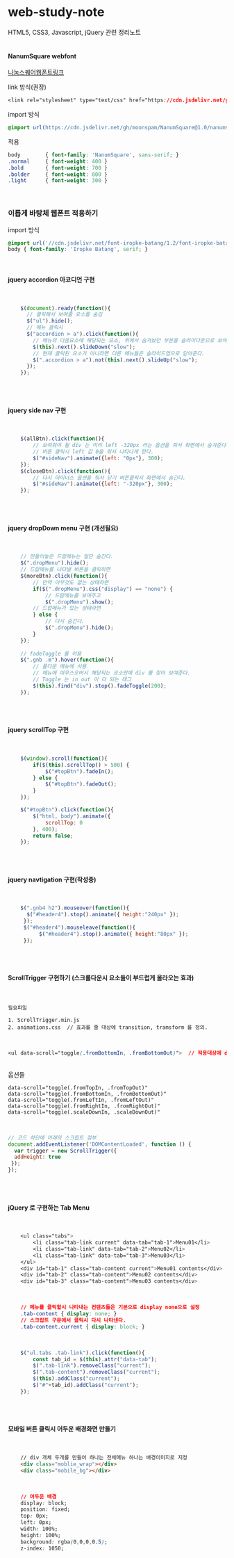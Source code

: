 # web-study-note
HTML5, CSS3, Javascript, jQuery 관련 정리노트
<br><br>
#### NanumSquare webfont
    
[나눔스퀘어웹폰트링크](https://github.com/moonspam/NanumSquare)

link 방식(권장)

```css
<link rel="stylesheet" type="text/css" href="https://cdn.jsdelivr.net/gh/moonspam/NanumSquare@1.0/nanumsquare.css">
```

import 방식

```css
@import url(https://cdn.jsdelivr.net/gh/moonspam/NanumSquare@1.0/nanumsquare.css);
```

적용

```css
body		{ font-family: 'NanumSquare', sans-serif; }
.normal		{ font-weight: 400 }
.bold		{ font-weight: 700 }
.bolder		{ font-weight: 800 }
.light		{ font-weight: 300 }
```

<br>

### 이롭게 바탕체 웹폰트 적용하기

import 방식

```css
@import url('//cdn.jsdelivr.net/font-iropke-batang/1.2/font-iropke-batang.css');
body { font-family: 'Iropke Batang', serif; }
```

<br>

#### jquery accordion 아코디언 구현
<br>

```javascript
    $(document).ready(function(){
      // 클릭해서 보여줄 요소를 숨김
      $("ul").hide();
      // 메뉴 클릭시 
      $("accordion > a").click(function(){
        // 메뉴의 다음요소에 해당되는 요소, 위에서 숨겨놨던 부분을 슬라이다운으로 보여준다.
        $(this).next().slideDown("slow");    
        // 현재 클릭된 요소가 아니라면 다른 메뉴들은 슬라이드업으로 닫아준다.
        $(".accordion > a").not(this).next().slideUp("slow");
      });
    });
```  

<br><br>
#### jquery side nav 구현
<br>

```javascript
    $(allBtn).click(function(){
        // 보여줘야 될 div 는 미리 left -320px 라는 옵션을 줘서 화면에서 숨겨준다.
        // 버튼 클릭시 left 값 0을 줘서 나타나게 한다.
        $("#sideNav").animate({left: "0px"}, 300);
    });
    $(closeBtn).click(function(){
        // 다시 마이너스 옵션을 줘서 닫기 버튼클릭시 화면에서 숨긴다.
        $("#sideNav").animate({left: "-320px"}, 300);
    });
```
<br><br>
#### jquery dropDown menu 구현 (개선필요)
<br>

```javascript
    // 만들어놓은 드랍메뉴는 일단 숨긴다.
    $(".dropMenu").hide();
    // 드랍메뉴를 나타낼 버튼을 클릭하면
    $(moreBtn).click(function(){
        // 만약 아무것도 없는 상태라면
        if($(".dropMenu").css("display") == "none") {
            // 드랍메뉴를 보여주고
            $(".dropMenu").show();
        // 드랍메뉴가 있는 상태라면
        } else {
            // 다시 숨긴다.
            $(".dropMenu").hide();
        }
    });
    
    // fadeToggle 를 이용
    $(".gnb .m").hover(function(){
        // 풀다운 메뉴에 사용
        // 메뉴에 마우스오버시 해당되는 요소안에 div 를 찾아 보여준다.
        // Toggle 는 in out 이 다 되는 태그
        $(this).find("div").stop().fadeToggle(200);
    });
```
<br><br>
#### jquery scrollTop 구현
<br>

```javascript
    $(window).scroll(function(){
        if($(this).scrollTop() > 500) {
            $("#topBtn").fadeIn();
        } else {
            $("#topBtn").fadeOut();
        }
    });

    $("#topBtn").click(function(){
        $("html, body").animate({
            scrollTop: 0
        }, 400);
        return false;
    });
```
<br><br>
#### jquery navtigation 구현(작성중)
<br>

```javascript
    $(".gnb4 h2").mouseover(function(){
      $("#header4").stop().animate({ height:"240px" });
     });
     $("#header4").mouseleave(function(){
          $("#header4").stop().animate({ height:"80px" });
     }); 
```
<br><br>
#### ScrollTrigger 구현하기 (스크롤다운시 요소들이 부드럽게 올라오는 효과)
<br>

    필요파일
    
    1. ScrollTrigger.min.js
    2. animations.css  // 효과를 줄 대상에 transition, tramsform 를 정의.
<br>    

```css
<ul data-scroll="toggle(.fromBottomIn, .fromBottomOut)">  // 적용대상에 data-scroll 를 넣는다.
```
<br>
    옵션들
    
    data-scroll="toggle(.fromTopIn, .fromTopOut)"
    data-scroll="toggle(.fromBottomIn, .fromBottomOut)"
    data-scroll="toggle(.fromLeftIn, .fromLeftOut)"
    data-scroll="toggle(.fromRightIn, .fromRightOut)"
    data-scroll="toggle(.scaleDownIn, .scaleDownOut)"
    
<br>

```javascript
// 코드 하단에 아래의 스크립트 첨부
document.addEventListener('DOMContentLoaded', function () {
  var trigger = new ScrollTrigger({
  addHeight: true
 });
});
```
<br><br>
#### jQuery 로 구현하는 Tab Menu
<br>

```css
    <ul class="tabs">
        <li class="tab-link current" data-tab="tab-1">Menu01</li>
        <li class="tab-link" data-tab="tab-2">Menu02</li>
        <li class="tab-link" data-tab="tab-3">Menu03</li>
    </ul>
    <div id="tab-1" class="tab-content current">Menu01 contents</div>
    <div id="tab-2" class="tab-content">Menu02 contents</div>
    <div id="tab-3" class="tab-content">Menu03 contents</div>
```

<br>

```css
    // 메뉴를 클릭할시 나타내는 컨텐츠들은 기본으로 display none으로 설정
    .tab-content { display: none; }
    // 스크립트 구문에서 클릭시 다시 나타낸다.
    .tab-content.current { display: block; }
```

<br>

```javascript
    $("ul.tabs .tab-link").click(function(){
        const tab_id = $(this).attr("data-tab");
        $(".tab-link").removeClass("current");
        $(".tab-content").removeClass("current");
        $(this).addClass("current");
        $("#"+tab_id).addClass("current");
    });
```

<br><br>
#### 모바일 버튼 클릭시 어두운 배경화면 만들기
<br>

```html
    // div 개체 두개를 만들어 하나는 전체메뉴 하나는 배경이미지로 지정
    <div class="moblie_wrap"></div>
    <div class="mobile_bg"></div>
```

<br>

```css
    // 어두운 배경
    display: block;
    position: fixed;
    top: 0px;
    left: 0px;
    width: 100%;
    height: 100%;
    background: rgba(0,0,0,0.5);
    z-index: 1050;
```



